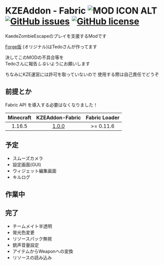 # KZEAddon - Fabric ![MOD ICON ALT](https://raw.githubusercontent.com/patakapata/KZEAddon-Fabric-1.16.5/master/src/main/resources/assets/kzeaddon-fabric/icon.png) [![GitHub issues](https://img.shields.io/github/issues/patakapata/KZEAddon-Fabric-1.16.5)](https://github.com/patakapata/KZEAddon-Fabric-1.16.5/issues) [![GitHub license](https://img.shields.io/github/license/patakapata/KZEAddon-Fabric-1.16.5)](https://github.com/patakapata/KZEAddon-Fabric-1.16.5/blob/master/LICENSE)
KaedeZombieEscapeのプレイを支援するModです

[Forge版](https://github.com/tedo0627/KZEAddon)
(オリジナル)はTedoさんが作ってます


決してこのMODの不具合等を<br>
Tedoさんに報告*しない*ようにお願いします


ちなみにKZE運営には許可を取っていないので
使用する際は自己責任でどうぞ

## 前提とか
Fabric API を導入する必要はなくなりました！

| Minecraft | KZEAddon-Fabric | Fabric Loader |
|:---------:|:---------------:|:-------------:|
| 1.16.5 | [1.0.0](https://github.com/patakapata/KZEAddon-Fabric-1.16.5/releases/tag/v1.0-1.16.5-alpha) | \>= 0.11.6 |

## 予定
- スムーズカメラ
- 設定画面(GUI)
- ウィジェット編集画面
- キルログ
## 作業中
## 完了
- チームメイト半透明
- 発光色変更
- リソースパック無視
- 銃声音量設定
- アイテムからWeaponへの変換
- リソースの読み込み

